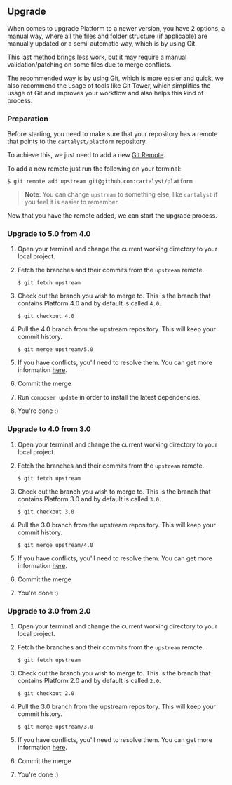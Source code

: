 ## Upgrade

When comes to upgrade Platform to a newer version, you have 2 options, a manual way, where all the files and folder structure (if applicable) are manually updated or a semi-automatic way, which is by using Git.

This last method brings less work, but it may require a manual validation/patching on some files due to merge conflicts.

The recommended way is by using Git, which is more easier and quick, we also recommend the usage of tools like Git Tower, which simplifies the usage of Git and improves your workflow and also helps this kind of process.

### Preparation

Before starting, you need to make sure that your repository has a remote that points to the `cartalyst/platform` repository.

To achieve this, we just need to add a new [Git Remote](http://www.git-tower.com/learn/git/ebook/command-line/remote-repositories/introduction#start).

To add a new remote just run the following on your terminal:

    $ git remote add upstream git@github.com:cartalyst/platform

> **Note**: You can change `upstream` to something else, like `cartalyst` if you feel it is easier to remember.

Now that you have the remote added, we can start the upgrade process.

### Upgrade to 5.0 from 4.0

1. Open your terminal and change the current working directory to your local project.

2. Fetch the branches and their commits from the `upstream` remote.

    ```
    $ git fetch upstream
    ```

3. Check out the branch you wish to merge to. This is the branch that contains Platform 4.0 and by default is called `4.0`.

    ```
    $ git checkout 4.0
    ```

4. Pull the 4.0 branch from the upstream repository. This will keep your commit history.

    ```
    $ git merge upstream/5.0
    ```

5. If you have conflicts, you'll need to resolve them. You can get more information [here](https://help.github.com/articles/resolving-a-merge-conflict-from-the-command-line/).

6. Commit the merge

7. Run `composer update` in order to install the latest dependencies.

8. You're done :)

### Upgrade to 4.0 from 3.0

1. Open your terminal and change the current working directory to your local project.

2. Fetch the branches and their commits from the `upstream` remote.

    ```
    $ git fetch upstream
    ```

3. Check out the branch you wish to merge to. This is the branch that contains Platform 3.0 and by default is called `3.0`.

    ```
    $ git checkout 3.0
    ```

4. Pull the 3.0 branch from the upstream repository. This will keep your commit history.

    ```
    $ git merge upstream/4.0
    ```

5. If you have conflicts, you'll need to resolve them. You can get more information [here](https://help.github.com/articles/resolving-a-merge-conflict-from-the-command-line/).

6. Commit the merge

7. You're done :)

### Upgrade to 3.0 from 2.0

1. Open your terminal and change the current working directory to your local project.

2. Fetch the branches and their commits from the `upstream` remote.

    ```
    $ git fetch upstream
    ```

3. Check out the branch you wish to merge to. This is the branch that contains Platform 2.0 and by default is called `2.0`.

    ```
    $ git checkout 2.0
    ```

4. Pull the 3.0 branch from the upstream repository. This will keep your commit history.

    ```
    $ git merge upstream/3.0
    ```

5. If you have conflicts, you'll need to resolve them. You can get more information [here](https://help.github.com/articles/resolving-a-merge-conflict-from-the-command-line/).

6. Commit the merge

7. You're done :)
